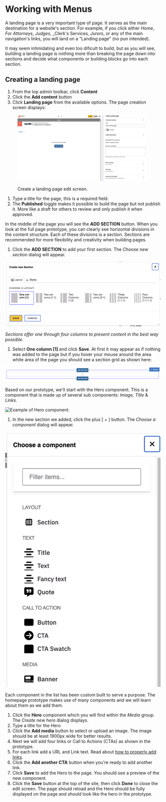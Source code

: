 # Working with Menus

A landing page is a very important type of page. It serves as the main destination for a website's section. For example, if you click either _Home_, _For Attorneys_, _Judges_, \_Clerk's Services, _Jurors_, or any of the main navigation's links, you will land on a "Landing page" (no pun intended).

It may seem intimidating and even too dificult to build, but as you will see, building a landing page is nothing more than breaking the page down into sections and decide what components or building blocks go into each section.

## Creating a landing page

1. From the top admin toolbar, click **Content**
2. Click the **Add content** button
3. Click **Landing page** from the available options. The page creation screen displays:

<figure><img src="../.gitbook/assets/landing1.png" alt="Screenshot of edit screen for creating a landing page."><figcaption><p>Create a landing page edit screen.</p></figcaption></figure>

1. Type a title for the page, this is a required field.
2. The **Published** toggle makes it possible to build the page but not publish it. More like a draft for others to review and only publish it when approved.

In the middle of the page you will see the **ADD SECTION** button. When you look at the full page prototype, you can clearly see horizontal divisions in the content structure. Each of these divisions is a section. Sections are recommended for more flexibility and creativity when building pages.

1. Click the **ADD SECTION** to add your first section. The _Choose new section_ dialog will appear.

![Adding a section to a page.](../.gitbook/assets/choose-section.png)

_Sections offer one through four columns to present content in the best way possible._

1. Select **One column \[1]** and click **Save**. At first it may appear as if nothing was added to the page but if you hover your mouse around the area white area of the page you should see a section grid as shown here:

![Adding components within a section.](../.gitbook/assets/section-grid.png)

Based on our prototype, we'll start with the Hero component. This is a component that is made up of several sub components: _Image, Title_ & _Links_.

![Example of Hero component.](../.gitbook/assets/hero.png)

1. In the new section we added, click the plus \[ + ] button. The _Choose a component_ dialog will appear.

![Choosing a component to add to a section.](../.gitbook/assets/comp.png)

Each component in the list has been custom built to serve a purpose. The homepage prototype makes use of many components and we will learn about them as we add them.

1. Click the **Hero** component which you will find within the _Media_ group. The _Create new hero_ dialog displays.
2. Type a title for the Hero
3. Click the **Add media** button to select or upload an image. The image should be at least 1900px wide for better results.
4. Next we will add four links or Call to Actions (CTAs) as shown in the prototype.
5. For each link add a URL and Link text. Read about [how to properly add links](links.md).
6. Click the **Add another CTA** button when you're ready to add another link.
7. Click **Save** to add the Hero to the page. You should see a preview of the new component.
8. Click the **Save** button at the top of the site, then click **Done** to close the edit screen. The page should reload and the Hero should be fully displayed on the page and should look like the hero in the prototype.
